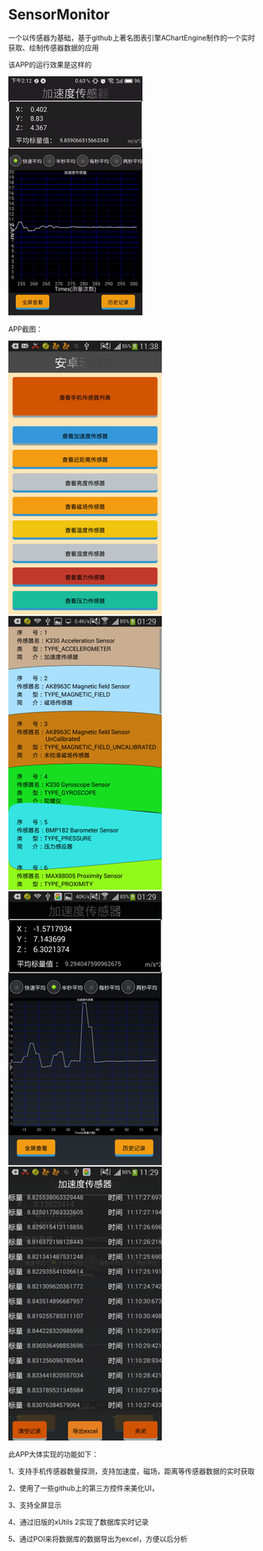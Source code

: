 # SensorMonitor
一个以传感器为基础，基于github上著名图表引擎AChartEngine制作的一个实时获取、绘制传感器数据的应用

该APP的运行效果是这样的

![demo](https://github.com/AlexZhuo/SensorMonitor/blob/master/demos/gif_demo.gif?raw=true)

APP截图：

![demo](https://github.com/AlexZhuo/SensorMonitor/blob/master/demos/screenshot1.jpg?raw=true)
![demo](https://github.com/AlexZhuo/SensorMonitor/blob/master/demos/screenshot2.jpg?raw=true)
![demo](https://github.com/AlexZhuo/SensorMonitor/blob/master/demos/screenshot3.jpg?raw=true)
![demo](https://github.com/AlexZhuo/SensorMonitor/blob/master/demos/screenshot4.jpg?raw=true)

此APP大体实现的功能如下：

1、支持手机传感器数量探测，支持加速度，磁场，距离等传感器数据的实时获取

2、使用了一些github上的第三方控件来美化UI，

3、支持全屏显示

4、通过旧版的xUtils 2实现了数据库实时记录

5、通过POI来将数据库的数据导出为excel，方便以后分析
